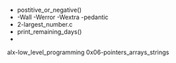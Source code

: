 * postitive_or_negative()
* -Wall -Werror -Wextra -pedantic
* 2-largest_number.c
* print_remaining_days()
* 
alx-low_level_programming
0x06-pointers_arrays_strings
